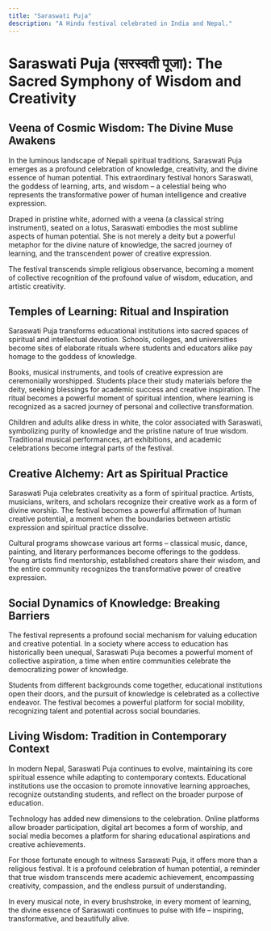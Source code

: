 ```yaml
---
title: "Saraswati Puja"
description: "A Hindu festival celebrated in India and Nepal."
---
```


# Saraswati Puja (सरस्वती पूजा): The Sacred Symphony of Wisdom and Creativity

## Veena of Cosmic Wisdom: The Divine Muse Awakens

In the luminous landscape of Nepali spiritual traditions, Saraswati Puja emerges as a profound celebration of knowledge, creativity, and the divine essence of human potential. This extraordinary festival honors Saraswati, the goddess of learning, arts, and wisdom – a celestial being who represents the transformative power of human intelligence and creative expression.

Draped in pristine white, adorned with a veena (a classical string instrument), seated on a lotus, Saraswati embodies the most sublime aspects of human potential. She is not merely a deity but a powerful metaphor for the divine nature of knowledge, the sacred journey of learning, and the transcendent power of creative expression.

The festival transcends simple religious observance, becoming a moment of collective recognition of the profound value of wisdom, education, and artistic creativity.

## Temples of Learning: Ritual and Inspiration

Saraswati Puja transforms educational institutions into sacred spaces of spiritual and intellectual devotion. Schools, colleges, and universities become sites of elaborate rituals where students and educators alike pay homage to the goddess of knowledge.

Books, musical instruments, and tools of creative expression are ceremonially worshipped. Students place their study materials before the deity, seeking blessings for academic success and creative inspiration. The ritual becomes a powerful moment of spiritual intention, where learning is recognized as a sacred journey of personal and collective transformation.

Children and adults alike dress in white, the color associated with Saraswati, symbolizing purity of knowledge and the pristine nature of true wisdom. Traditional musical performances, art exhibitions, and academic celebrations become integral parts of the festival.

## Creative Alchemy: Art as Spiritual Practice

Saraswati Puja celebrates creativity as a form of spiritual practice. Artists, musicians, writers, and scholars recognize their creative work as a form of divine worship. The festival becomes a powerful affirmation of human creative potential, a moment when the boundaries between artistic expression and spiritual practice dissolve.

Cultural programs showcase various art forms – classical music, dance, painting, and literary performances become offerings to the goddess. Young artists find mentorship, established creators share their wisdom, and the entire community recognizes the transformative power of creative expression.

## Social Dynamics of Knowledge: Breaking Barriers

The festival represents a profound social mechanism for valuing education and creative potential. In a society where access to education has historically been unequal, Saraswati Puja becomes a powerful moment of collective aspiration, a time when entire communities celebrate the democratizing power of knowledge.

Students from different backgrounds come together, educational institutions open their doors, and the pursuit of knowledge is celebrated as a collective endeavor. The festival becomes a powerful platform for social mobility, recognizing talent and potential across social boundaries.

## Living Wisdom: Tradition in Contemporary Context

In modern Nepal, Saraswati Puja continues to evolve, maintaining its core spiritual essence while adapting to contemporary contexts. Educational institutions use the occasion to promote innovative learning approaches, recognize outstanding students, and reflect on the broader purpose of education.

Technology has added new dimensions to the celebration. Online platforms allow broader participation, digital art becomes a form of worship, and social media becomes a platform for sharing educational aspirations and creative achievements.

For those fortunate enough to witness Saraswati Puja, it offers more than a religious festival. It is a profound celebration of human potential, a reminder that true wisdom transcends mere academic achievement, encompassing creativity, compassion, and the endless pursuit of understanding.

In every musical note, in every brushstroke, in every moment of learning, the divine essence of Saraswati continues to pulse with life – inspiring, transformative, and beautifully alive.